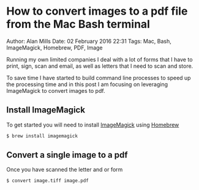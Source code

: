 How to convert images to a pdf file from the Mac Bash terminal
==============================================================
Author: Alan Mills
Date: 02 February 2016 22:31
Tags: Mac, Bash, ImageMagick, Homebrew, PDF, Image

Running my own limited companies I deal with a lot of forms that I have to print, sign, scan and email, as well as letters that I need to scan and store.

To save time I have started to build command line processes to speed up the processing time and in this post I am focusing on leveraging ImageMagick to convert images to pdf.

## Install ImageMagick
To get started you will need to install [ImageMagick](http://imagemagick.org/script/index.php) using [Homebrew](http://brew.sh)

``` Bash
$ brew install imagemagick
```

## Convert a single image to a pdf
Once you have scanned the letter and or form

``` Bash
$ convert image.tiff image.pdf
```
